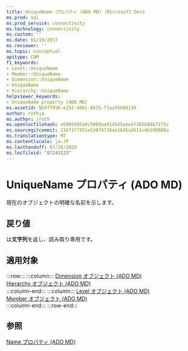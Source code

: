 ```yaml
---
title: UniqueName プロパティ (ADO MD) |Microsoft Docs
ms.prod: sql
ms.prod_service: connectivity
ms.technology: connectivity
ms.custom: ''
ms.date: 01/19/2017
ms.reviewer: ''
ms.topic: conceptual
apitype: COM
f1_keywords:
- Level::UniqueName
- Member::UniqueName
- Dimension::UniqueName
- UniqueName
- Hierarchy::UniqueName
helpviewer_keywords:
- UniqueName property [ADO MD]
ms.assetid: 5b977956-e252-4861-8425-f1aaf6b80130
author: rothja
ms.author: jroth
ms.openlocfilehash: e5960495a9c5069aa9145d5aee47365b84b7175c
ms.sourcegitcommit: 216f377451e53874718ae1645a2611cdb198808a
ms.translationtype: MT
ms.contentlocale: ja-JP
ms.lasthandoff: 07/28/2020
ms.locfileid: "87243123"
---
```

# <a name="uniquename-property-ado-md"></a>UniqueName プロパティ (ADO MD)
現在のオブジェクトの明確な名前を示します。  
  
## <a name="return-values"></a>戻り値  
 は**文字列**を返し、読み取り専用です。  
  
## <a name="applies-to"></a>適用対象  
  
:::row:::
    :::column:::
        [Dimension オブジェクト (ADO MD)](../../../ado/reference/ado-md-api/dimension-object-ado-md.md)  
        [Hierarchy オブジェクト (ADO MD)](../../../ado/reference/ado-md-api/hierarchy-object-ado-md.md)  
    :::column-end:::
    :::column:::
        [Level オブジェクト (ADO MD)](../../../ado/reference/ado-md-api/level-object-ado-md.md)  
        [Member オブジェクト (ADO MD)](../../../ado/reference/ado-md-api/member-object-ado-md.md)  
    :::column-end:::
:::row-end:::

## <a name="see-also"></a>参照  
 [Name プロパティ (ADO MD)](../../../ado/reference/ado-md-api/name-property-ado-md.md)
